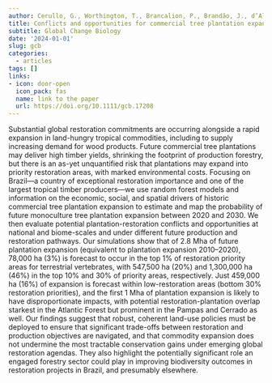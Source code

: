 ```yaml
---
author: Cerullo, G., Worthington, T., Brancalion, P., Brandão, J., d’Albertas, F., Eyres, A., Swinfield, T., Edwards, D., Balmford, A.
title: Conflicts and opportunities for commercial tree plantation expansion and biodiversity restoration across Brazil
subtitle: Global Change Biology
date: '2024-01-01'
slug: gcb
categories:
  - articles
tags: []
links:
- icon: door-open
  icon_pack: fas
  name: link to the paper
  url: https://doi.org/10.1111/gcb.17208
---
```


Substantial global restoration commitments are occurring alongside a rapid expansion in land-hungry tropical commodities, including to supply increasing demand for wood products. Future commercial tree plantations may deliver high timber yields, shrinking the footprint of production forestry, but there is an as-yet unquantified risk that plantations may expand into priority restoration areas, with marked environmental costs. Focusing on Brazil—a country of exceptional restoration importance and one of the largest tropical timber producers—we use random forest models and information on the economic, social, and spatial drivers of historic commercial tree plantation expansion to estimate and map the probability of future monoculture tree plantation expansion between 2020 and 2030. We then evaluate potential plantation-restoration conflicts and opportunities at national and biome-scales and under different future production and restoration pathways. Our simulations show that of 2.8 Mha of future plantation expansion (equivalent to plantation expansion 2010–2020), 78,000 ha (3%) is forecast to occur in the top 1% of restoration priority areas for terrestrial vertebrates, with 547,500 ha (20%) and 1,300,000 ha (46%) in the top 10% and 30% of priority areas, respectively. Just 459,000 ha (16%) of expansion is forecast within low-restoration areas (bottom 30% restoration priorities), and the first 1 Mha of plantation expansion is likely to have disproportionate impacts, with potential restoration-plantation overlap starkest in the Atlantic Forest but prominent in the Pampas and Cerrado as well. Our findings suggest that robust, coherent land-use policies must be deployed to ensure that significant trade-offs between restoration and production objectives are navigated, and that commodity expansion does not undermine the most tractable conservation gains under emerging global restoration agendas. They also highlight the potentially significant role an engaged forestry sector could play in improving biodiversity outcomes in restoration projects in Brazil, and presumably elsewhere.
